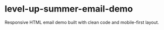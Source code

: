 # level-up-summer-email-demo
Responsive HTML email demo built with clean code and mobile-first layout.
